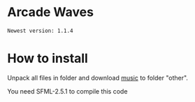# Arcade Waves

`Newest version: 1.1.4`


How to install
=====================
Unpack all files in folder and download [music](https://drive.google.com/open?id=1IumFXr8ad1uYC6iPsBjOCfiDrXN2U3Sn) to folder "other".

You need SFML-2.5.1 to compile this code

